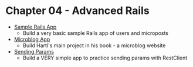 # Chapter 04 - Advanced Rails

- [Sample Rails App](https://github.com/craftykate/odin-project/tree/master/Chapter_04-Advanced_Rails/sample_rails_app)
    - Build a very basic sample Rails app of users and microposts
- [Microblog App](https://github.com/craftykate/odin-project/tree/master/Chapter_04-Advanced_Rails/microblog)
    - Build Hartl's main project in his book - a microblog website
- [Sending Params](https://github.com/craftykate/odin-project/tree/master/Chapter_04-Advanced_Rails/rest-tester)
    - Build a VERY simple app to practice sending params with RestClient